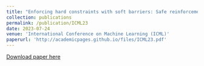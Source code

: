 ```yaml
---
title: "Enforcing hard constraints with soft barriers: Safe reinforcement learning in unknown stochastic environments"
collection: publications
permalink: /publication/ICML23
date: 2023-07-24
venue: 'International Conference on Machine Learning (ICML)'
paperurl: 'http://academicpages.github.io/files/ICML23.pdf'
---
```


[Download paper here](http://academicpages.github.io/files/paper1.pdf)
